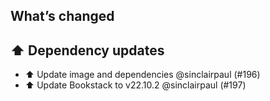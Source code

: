 ## What’s changed

## ⬆️ Dependency updates

- ⬆️ Update image and dependencies @sinclairpaul (#196)
- ⬆️ Update Bookstack to v22.10.2 @sinclairpaul (#197)
